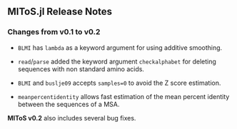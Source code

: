 ## MIToS.jl Release Notes

### Changes from v0.1 to v0.2

* `BLMI` has `lambda` as a keyword argument for using additive smoothing.

* `read`/`parse` added the keyword argument `checkalphabet` for deleting sequences with non standard amino acids.

* `BLMI` and `buslje09` accepts `samples=0` to avoid the Z score estimation.

* `meanpercentidentity` allows fast estimation of the mean percent identity between the sequences of a MSA.

**MIToS v0.2** also includes several bug fixes.